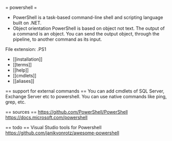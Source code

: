 = powershell =
* PowerShell is a task-based command-line shell and scripting language built on .NET.
* Object orientation
PowerShell is based on object not text. The output of a command is an object. You can send the output object, through the pipeline, to another command as its input.

File extension: .PS1

* [[installation]]
* [[terms]]
* [[help]]
* [[cmdlets]]
* [[aliases]]



== support for external commands ==
You can add cmdlets of SQL Server, Exchange Server etc to powershell.
You can use native commands like ping, grep, etc.


== sources ==
https://github.com/PowerShell/PowerShell
https://docs.microsoft.com/powershell

== todo ==
Visual Studio tools for Powershell
https://github.com/janikvonrotz/awesome-powershell
